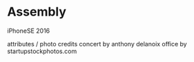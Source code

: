 # Assembly
iPhoneSE 2016


attributes / photo credits
concert by anthony delanoix 
office by startupstockphotos.com
